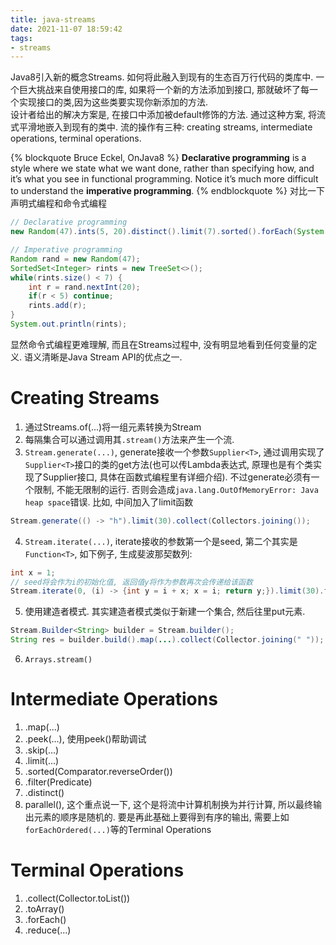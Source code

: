 ```yaml
---
title: java-streams
date: 2021-11-07 18:59:42
tags:
- streams
---
```


Java8引入新的概念Streams. 如何将此融入到现有的生态百万行代码的类库中. 一个巨大挑战来自使用接口的库, 如果将一个新的方法添加到接口, 那就破坏了每一个实现接口的类,因为这些类要实现你新添加的方法.   
设计者给出的解决方案是, 在接口中添加被default修饰的方法.
通过这种方案, 将流式平滑地嵌入到现有的类中. 
流的操作有三种: creating streams, intermediate operations, terminal operations.

{% blockquote Bruce Eckel, OnJava8 %}
**Declarative programming** is a style where we state what we want done, rather than
specifying how, and it’s what you see in functional programming. Notice it’s much
more difficult to understand the **imperative programming**.
{% endblockquote %}
对比一下声明式编程和命令式编程
```java
// Declarative programming
new Random(47).ints(5, 20).distinct().limit(7).sorted().forEach(System.out::println);
```

```java
// Imperative programming
Random rand = new Random(47);
SortedSet<Integer> rints = new TreeSet<>();
while(rints.size() < 7) {
    int r = rand.nextInt(20);
    if(r < 5) continue;
    rints.add(r);
}
System.out.println(rints);
```
显然命令式编程更难理解, 而且在Streams过程中, 没有明显地看到任何变量的定义.
语义清晰是Java Stream API的优点之一.

# Creating Streams
1. 通过Streams.of(...)将一组元素转换为Stream
2. 每隔集合可以通过调用其`.stream()`方法来产生一个流.
3. `Stream.generate(...)`, generate接收一个参数`Supplier<T>`, 通过调用实现了`Supplier<T>`接口的类的get方法(也可以传Lambda表达式, 原理也是有个类实现了Supplier接口, 具体在函数式编程里有详细介绍). 不过generate必须有一个限制, 不能无限制的运行. 否则会造成`java.lang.OutOfMemoryError: Java heap space`错误. 比如, 中间加入了limit函数
```java
Stream.generate(() -> "h").limit(30).collect(Collectors.joining());
```
4. `Stream.iterate(...)`, iterate接收的参数第一个是seed, 第二个其实是`Function<T>`, 如下例子, 生成斐波那契数列:
```java
int x = 1;
// seed将会作为i的初始化值, 返回值y将作为参数再次会传递给该函数
Stream.iterate(0, (i) -> {int y = i + x; x = i; return y;}).limit(30).forEach(System.out::println);
```
5. 使用建造者模式. 其实建造者模式类似于新建一个集合, 然后往里put元素.
```java
Stream.Builder<String> builder = Stream.builder();
String res = builder.build().map(...).collect(Collector.joining(" "));
```
6. `Arrays.stream()`

# Intermediate Operations
1. .map(...)
2. .peek(...), 使用peek()帮助调试
3. .skip(...)
4. .limit(...)
5. .sorted(Comparator.reverseOrder())
6. .filter(Predicate)
7. .distinct()
8. parallel(), 这个重点说一下, 这个是将流中计算机制换为并行计算, 所以最终输出元素的顺序是随机的. 要是再此基础上要得到有序的输出, 需要上如`forEachOrdered(...)`等的Terminal Operations


# Terminal Operations
1. .collect(Collector.toList())
2. .toArray()
3. .forEach()
4. .reduce(...)

